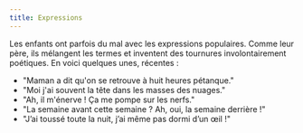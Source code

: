 ```yaml
---
title: Expressions
---
```


Les enfants ont parfois du mal avec les expressions populaires. Comme leur père, ils mélangent les termes et inventent des tournures involontairement poétiques. En voici quelques unes, récentes :

-   "Maman a dit qu'on se retrouve à huit heures pétanque."
-   "Moi j'ai souvent la tête dans les masses des nuages."
-   "Ah, il m'énerve ! Ça me pompe sur les nerfs."
-   "La semaine avant cette semaine ? Ah, oui, la semaine derrière !"
-   "J’ai toussé toute la nuit, j’ai même pas dormi d’un œil !"
